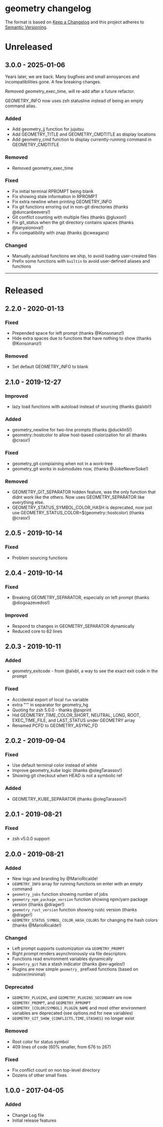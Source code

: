 # geometry changelog

The format is based on [Keep a Changelog](http://keepachangelog.com/)
and this project adheres to [Semantic Versioning](http://semver.org/).

# Unreleased

## 3.0.0 - 2025-01-06

Years later, we are back. Many bugfixes and small annoyances and incompatibilities gone. A few breaking changes.

Removed geometry_exec_time, will re-add after a future refactor.

GEOMETRY_INFO now uses zsh statusline instead of being an empty command alias.

### Added
- Add geometry_jj function for jujutsu
- Add GEOMETRY_TITLE and GEOMETRY_CMDTITLE as display locations
- Add geometry_cmd function to display currently-running command in GEOMETRY_CMDTITLE

### Removed
- Removed geometry_exec_time

### Fixed
- Fix initial terminal RPROMPT being blank
- Fix showing stale information in RPROMPT
- Fix extra newline when printing GEOMETRY_INFO
- Fix git functions erroring out in non-git directories (thanks @duncanbeevers!)
- Git conflict counting with multiple files (thanks @gluxon!)
- Fix git_status when the git directory contains spaces (thanks @tanyaionova!)
- Fix compatibility with znap (thanks @cweagans)

### Changed
- Manually autoload functions we ship, to avoid loading user-created files
- Prefix some functions with `builtin` to avoid user-defined aliases and functions

---

# Released

## 2.2.0 - 2020-01-13

### Fixed
- Prepended space for left prompt (thanks @Konsonanz!)
- Hide extra spaces due to functions that have nothing to show (thanks @Konsonanz!)

### Removed
- Set default GEOMETRY_INFO to blank

## 2.1.0 - 2019-12-27

### Improved
- lazy load functions with autoload instead of sourcing (thanks @alxbl!)

### Added
- geometry_newline for two-line prompts (thanks @ducklin5!)
- geometry::hostcolor to allow host-based colorization for all (thanks @crasx!)

### Fixed
- geometry_git complaining when not in a work-tree
- geometry_git works in submodules now, (thanks @JokeNeverSoke!)

### Removed
- GEOMETRY_GIT_SEPARATOR hidden feature, was the only function that didnt work like the others.
Now uses GEOMETRY_SEPARATOR like everything else.
- GEOMETRY_STATUS_SYMBOL_COLOR_HASH is deprecated, now just use GEOMETRY_STATUS_COLOR=$(geometry::hostcolor) (thanks @crasx!)

## 2.0.5 - 2019-10-14

### Fixed
- Problem sourcing functions

## 2.0.4 - 2019-10-14

### Fixed
- Breaking GEOMETRY_SEPARATOR, especially on left prompt (thanks @diogoazevedos!)

### Improved
- Respond to changes in GEOMETRY_SEPARATOR dynamically
- Reduced core to 62 lines

## 2.0.3 - 2019-10-11

### Added
- geometry_exitcode - from @alxbl, a way to see the exact exit code in the prompt

### Fixed
- Accidental export of local `fun` variable
- extra "'" in separator for geometry_hg
- Quoting for zsh 5.0.0 - thanks @psprint
- Hid GEOMETRY_TIME_COLOR_SHORT, NEUTRAL, LONG, ROOT, EXEC_TIME_FILE, and LAST_STATUS under GEOMETRY array
- Renamed PCFD to GEOMETRY_ASYNC_FD

## 2.0.2 - 2019-09-04

### Fixed
- Use default terminal color instead of white
- Improve geometry_kube logic (thanks @olegTarassov!)
- Showing git checkout when HEAD is not a symbolic ref

### Added
- GEOMETRY_KUBE_SEPARATOR (thanks @olegTarassov!)

## 2.0.1 - 2019-08-21

### Fixed
- zsh v5.0.0 support

## 2.0.0 - 2019-08-21

### Added
- New logo and branding by @MarioRicalde!
- `GEOMETRY_INFO` array for running functions on enter with an empty command
- `geometry_jobs` function showing number of jobs
- `geometry_npm_package_version` function showing npm/yarn package version (thanks @drager!)
- `geometry_rust_version` function showing rustc version (thanks @drager!)
- `GEOMETRY_STATUS_SYMBOL_COLOR_HASH_COLORS` for changing the hash colors (thanks @MarioRicalde!)

### Changed
- Left prompt supports customization via `GEOMETRY_PROMPT`
- Right prompt renders asynchronously via file descriptors
- Functions read environment variables dynamically
- `geometry_git` has a stash indicator (thanks @ev-agelos!)
- Plugins are now simple `geometry_` prefixed functions (based on subnixr/minimal)

### Deprecated
- `GEOMETRY_PLUGINS`, and `GEOMETRY_PLUGINS_SECONDARY` are now `GEOMETRY_PROMPT`, and `GEOMETRY_RPROMPT`
- `GEOMETRY_[COLOR|SYMBOL]_PLUGIN_NAME` and most other environment variables are deprecated (see options.md for new variables)
- `GEOMETRY_GIT_SHOW_{CONFLICTS,TIME,STASHES}` no longer exist

### Removed
- Root color for status symbol
- 409 lines of code (60% smaller, from 676 to 267)

### Fixed
- Fix conflict count on non top-level directory
- Dozens of other small fixes

## 1.0.0 - 2017-04-05

### Added
- Change Log file
- Initial release features

[Unreleased]: https://github.com/geometry-zsh/geometry/compare/v2.2.0...HEAD
